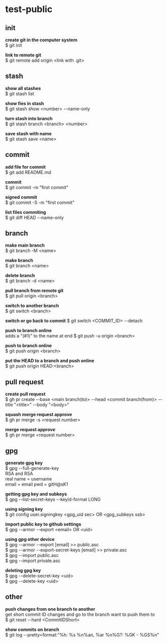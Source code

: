 # test-public

## init
 **create git in the computer system** \
$ git init

**link to remote git**\
$ git remote add origin \<link with .git>


## stash
**show all stashes**\
$ git stash list

**show fies in stash**\
$ git stash show \<number> --name-only

**turn stash into branch**\
$ git stash branch \<branch> \<number>

**save stash with name**\
$ git stash save \<name>

## commit 
**add file for commit**\
$ git add README.md

**commit**\
$ git commit -m "first commit"

**signed commit**\
$ git commit -S -m "first commit"

**list files commiting**\
$ git diff HEAD --name-only


## branch 
**make main branch**\
$ git branch -M \<name>

**make branch**\
$ git branch \<name>

**delete branch**\
$ git branch -d \<name>

**pull branch from remote git**\
$ git pull origin \<branch>

**switch to another branch**\
$ git switch \<branch>

**switch or go back to commit**
$ git switch \<COMMIT_ID> --detach

**push to branch online**\
adds a "(#1)" to the name at end
$ git push -u origin \<branch>

**push to branch online**\
$ git push origin \<branch>

**put the HEAD to a branch and push online**\
$ git push origin HEAD:\<branch>


## pull request 
**create pull request**\
$ gh pr create --base \<main branch(to)> --head \<commit branch(from)> --title "\<title>" --body "\<body>"

**squash merge request approve**\
$ gh pr merge -s \<request number>

**merge request approve**\
$ gh pr merge \<request number>


## gpg
**generate gpg key**\
$ gpg --full-generate-key\
RSA and RSA\
real name = username\
email = email
pwd = gitH@sK1

**getting gpg key and subkeys**\
$ gpg --list-secret-keys --keyid-format LONG

**using signing key**\
$ git config user.signingkey \<gpg_uid sec> OR \<gpg_subkeys ssb>

**import public key to github settings**\
$ gpg --armor --export \<email> OR \<uid>

**using gpg other device**\
$ gpg --armor --export \[email] >> public.asc\
$ gpg --armor --export-secret-keys \[email] >> private.asc\
$ gpg --import public.asc\
$ gpg --import private.asc

**deleting gpg key**\
$ gpg --delete-secret-key \<uid>\
$ gpg --delete-key \<uid>

## other
**push changes from one branch to another**\
get short commit ID changes and go to the branch want to push them to\
$ git reset --hard \<CommitIDShort>

**show commits on branch**\
$ git log --pretty=format:"%h: %s %n%an, %ar %n%G?: %GK - %GS%n"


